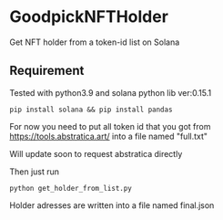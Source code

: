 # GoodpickNFTHolder
Get NFT holder from a token-id list on Solana


## Requirement

Tested with python3.9 and solana python lib ver:0.15.1

```
pip install solana && pip install pandas
```

For now you need to put all token id that you got from
https://tools.abstratica.art/
into a file named "full.txt"

Will update soon to request abstratica directly

Then just run
```
python get_holder_from_list.py
```

Holder adresses are written into a file named final.json
